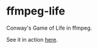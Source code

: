 # ffmpeg-life

Conway's Game of Life in ffmpeg.

See it in action [here](https://rasanen.dev/posts/ffmpeg-life/).

